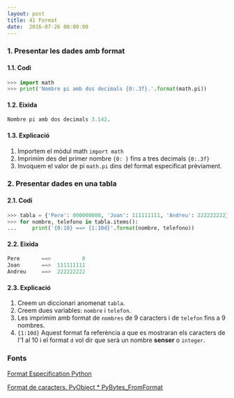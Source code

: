```yaml
---
layout: post
title: 41 Format
date:  2016-07-26 00:00:00
---
```


### 1. Presentar les dades amb format

#### 1.1. Codi

```python
>>> import math
>>> print('Nombre pi amb dos decimals {0:.3f}.'.format(math.pi))
```

#### 1.2. Eixida

```python
Nombre pi amb dos decimals 3.142.
```

#### 1.3. Explicació

1. Importem el mòdul math `import math`
2. Imprimim des del primer nombre `{0: }` fins a tres decimals `{0:.3f}`
3. Invoquem el valor de pi `math.pi` dins del format especificat prèviament.

### 2. Presentar dades en una tabla

#### 2.1. Codi

```python
>>> tabla = {'Pere': 000000000, 'Joan': 111111111, 'Andreu': 222222222}
>>> for nombre, telefono in tabla.items():
...     print('{0:10} ==> {1:10d}'.format(nombre, telefono))
```

#### 2.2. Eixida

```python
Pere       ==>          0
Joan       ==>  111111111
Andreu     ==>  222222222
```

#### 2.3. Explicació

1. Creem un diccionari anomenat `tabla`.
2. Creem dues variables: `nombre` i `telefon`.
3. Les imprimim amb format de `nombres` de 9 caracters i de `telefon` fins a 9 nombres.
4. `{1:10d}` Aquest format fa referència a que es mostraran els caracters de l\'1 al 10 i el format `d` vol dir que serà un nombre **senser** o `integer`.

### Fonts

[Format Especification Python](https://docs.python.org/3.1/library/string.html#formatspec)

[Format de caracters. PyObject * PyBytes_FromFormat](https://docs.python.org/3.1/c-api/bytes.html?highlight=format#PyBytes_FromFormat)

